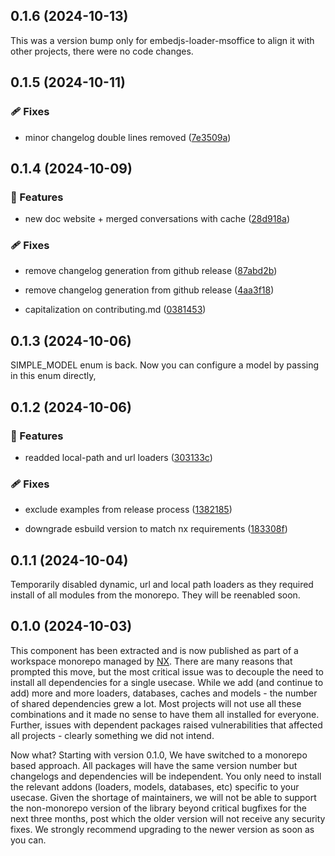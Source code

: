 ## 0.1.6 (2024-10-13)

This was a version bump only for embedjs-loader-msoffice to align it with other projects, there were no code changes.

## 0.1.5 (2024-10-11)

### 🩹 Fixes

-   minor changelog double lines removed ([7e3509a](https://github.com/llm-tools/embedJs/commit/7e3509a))

## 0.1.4 (2024-10-09)

### 🚀 Features

-   new doc website + merged conversations with cache ([28d918a](https://github.com/llm-tools/embedJs/commit/28d918a))

### 🩹 Fixes

-   remove changelog generation from github release ([87abd2b](https://github.com/llm-tools/embedJs/commit/87abd2b))

-   remove changelog generation from github release ([4aa3f18](https://github.com/llm-tools/embedJs/commit/4aa3f18))

-   capitalization on contributing.md ([0381453](https://github.com/llm-tools/embedJs/commit/0381453))

## 0.1.3 (2024-10-06)

SIMPLE_MODEL enum is back. Now you can configure a model by passing in this enum directly,

## 0.1.2 (2024-10-06)

### 🚀 Features

-   readded local-path and url loaders ([303133c](https://github.com/llm-tools/embedJs/commit/303133c))

### 🩹 Fixes

-   exclude examples from release process ([1382185](https://github.com/llm-tools/embedJs/commit/1382185))

-   downgrade esbuild version to match nx requirements ([183308f](https://github.com/llm-tools/embedJs/commit/183308f))

## 0.1.1 (2024-10-04)

Temporarily disabled dynamic, url and local path loaders as they required install of all modules from the monorepo. They will be reenabled soon.

## 0.1.0 (2024-10-03)

This component has been extracted and is now published as part of a workspace monorepo managed by [NX](https://nx.dev/). There are many reasons that prompted this move, but the most critical issue was to decouple the need to install all dependencies for a single usecase. While we add (and continue to add) more and more loaders, databases, caches and models - the number of shared dependencies grew a lot. Most projects will not use all these combinations and it made no sense to have them all installed for everyone. Further, issues with dependent packages raised vulnerabilities that affected all projects - clearly something we did not intend.

Now what? Starting with version 0.1.0, We have switched to a monorepo based approach. All packages will have the same version number but changelogs and dependencies will be independent. You only need to install the relevant addons (loaders, models, databases, etc) specific to your usecase. Given the shortage of maintainers, we will not be able to support the non-monorepo version of the library beyond critical bugfixes for the next three months, post which the older version will not receive any security fixes. We strongly recommend upgrading to the newer version as soon as you can.
